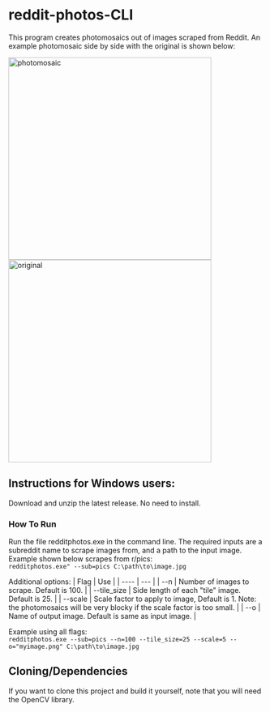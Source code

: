 # reddit-photos-CLI
This program creates photomosaics out of images scraped from Reddit. An example photomosaic side by side with the original is shown below:
<p float="left">
<img src="https://res.cloudinary.com/emrys/image/upload/v1641013582/photomosaicsGit/puyhv4pxsw881_rpqtut.jpg" alt="photomosaic" width="400"/>
<img src="https://res.cloudinary.com/emrys/image/upload/v1641013637/photomosaicsGit/puyhv4pxsw881_1_cseynz.jpg" alt="original" width="400"/>
</p>

  
## Instructions for Windows users:
Download and unzip the latest release. No need to install.
### How To Run
Run the file redditphotos.exe in the command line. The required inputs are a subreddit name to scrape images from, and a path to the input image. Example shown below scrapes from r/pics: \
`redditphotos.exe" --sub=pics C:\path\to\image.jpg `

Additional options:
| Flag | Use |
| ---- | --- |
| --n  | Number of images to scrape. Default is 100. |
| --tile_size | Side length of each "tile" image. Default is 25. |
| --scale | Scale factor to apply to image, Default is 1. Note: the photomosaics will be very blocky if the scale factor is too small. |
| --o | Name of output image. Default is same as input image. |

Example using all flags: \
`redditphotos.exe --sub=pics --n=100 --tile_size=25 --scale=5 --o="myimage.png" C:\path\to\image.jpg`

## Cloning/Dependencies
If you want to clone this project and build it yourself, note that you will need the OpenCV library. 
